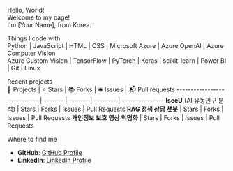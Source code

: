 Hello, World!  
Welcome to my page!  
I'm [Your Name], from Korea.

Things I code with  
Python | JavaScript | HTML | CSS | Microsoft Azure | Azure OpenAI | Azure Computer Vision  
Azure Custom Vision | TensorFlow | PyTorch | Keras | scikit-learn | Power BI | Git | Linux

Recent projects  
🎁 Projects                   | ⭐ Stars | 📚 Forks | 🛎 Issues | 📬 Pull requests
---------------------------- | ------- | ------- | -------- | ---------------
**IseeU** (AI 유동인구 분석)  | Stars   | Forks   | Issues   | Pull Requests
**RAG 정책 상담 챗봇**          | Stars   | Forks   | Issues   | Pull Requests
**개인정보 보호 영상 익명화**   | Stars   | Forks   | Issues   | Pull Requests

Where to find me  
- **GitHub**: [GitHub Profile](https://github.com/YourID)  
- **LinkedIn**: [LinkedIn Profile](https://www.linkedin.com/in/your-profile)  

